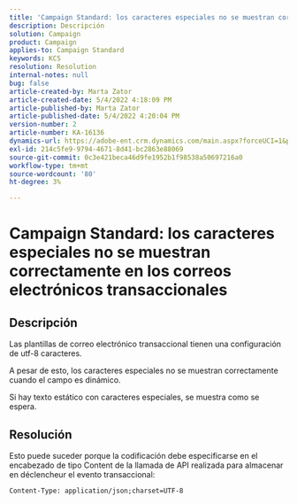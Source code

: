 ```yaml
---
title: 'Campaign Standard: los caracteres especiales no se muestran correctamente en los correos electrónicos transaccionales'
description: Descripción
solution: Campaign
product: Campaign
applies-to: Campaign Standard
keywords: KCS
resolution: Resolution
internal-notes: null
bug: false
article-created-by: Marta Zator
article-created-date: 5/4/2022 4:18:09 PM
article-published-by: Marta Zator
article-published-date: 5/4/2022 4:20:04 PM
version-number: 2
article-number: KA-16136
dynamics-url: https://adobe-ent.crm.dynamics.com/main.aspx?forceUCI=1&pagetype=entityrecord&etn=knowledgearticle&id=5e5514c7-c5cb-ec11-a7b5-6045bd00d4f5
exl-id: 214c5fe9-9794-4671-8d41-bc2863e88069
source-git-commit: 0c3e421beca46d9fe1952b1f98538a50697216a0
workflow-type: tm+mt
source-wordcount: '80'
ht-degree: 3%

---
```


# Campaign Standard: los caracteres especiales no se muestran correctamente en los correos electrónicos transaccionales

## Descripción


Las plantillas de correo electrónico transaccional tienen una configuración de utf-8 caracteres.

A pesar de esto, los caracteres especiales no se muestran correctamente cuando el campo es dinámico.

Si hay texto estático con caracteres especiales, se muestra como se espera.


## Resolución


Esto puede suceder porque la codificación debe especificarse en el encabezado de tipo Content de la llamada de API realizada para almacenar en déclencheur el evento transaccional:

`Content-Type: application/json;charset=UTF-8`
